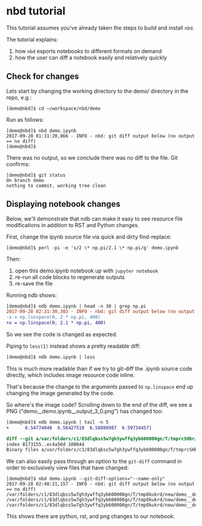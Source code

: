 nbd tutorial
============

This tutorial assumes you've already taken the steps to build and install `nbd`.

The tutorial explains:
1. how `nbd` exports notebooks to different formats on demand
2. how the user can diff a notebook easily and relatively quickly

Check for changes
-----------------

Lets start by changing the working directory to the demo/
directory in the repo, e.g.:
```
[demo@nbd]$ cd ~/workspace/nbd/demo
```

Run as follows:
```
[demo@nbd]$ nbd demo.ipynb
2017-09-28 01:31:20,866 - INFO - nbd: git diff output below (no output == no diff)
[demo@nbd]$
```

There was no output, so we conclude there was no diff to the file. Git confirms:
```
[demo@nbd]$ git status
On branch demo
nothing to commit, working tree clean
```

Displaying notebook changes
---------------------------

Below, we'll demonstrate that ndb can make it easy to see
resource file modifications in addition to RST and Python changes.

First, change the ipynb source file via quick and dirty find-replace:
```
[demo@nbd]$ perl -pi -e 's/2 \* np.pi/2.1 \* np.pi/g' demo.ipynb
```

Then:
1. open this demo.ipynb notebook up with `jupyter notebook`
2. re-run all code blocks to regenerate outputs
3. re-save the file

Running ndb shows:
```diff
[demo@nbd]$ ndb demo.ipynb | head -n 30 | grep np.pi
2017-09-28 02:31:30,303 - INFO - nbd: git diff output below (no output == no diff)
-x = np.linspace(0, 2 * np.pi, 400)
+x = np.linspace(0, 2.1 * np.pi, 400)
```
So we see the code is changed as expected.

Piping to `less(1)` instead shows a pretty readable diff:
```diff
[demo@nbd]$ ndb demo.ipynb | less
```
This is much more readable than if we try to git-diff the .ipynb
source code directly, which includes image resource code inline.


That's because the change to the arguments passed to `np.linspace`
end up changing the image generated by the code.

So where's the image code? Scrolling down to the end of the diff,
we see a PNG ("demo__demo.ipynb__output_3_0.png") has changed too:
```diff
[demo@nbd]$ ndb demo.ipynb | tail -n 5
+      6.54774048  6.56427518  6.58080987  6.59734457]

diff --git a/var/folders/c1/83dlqbss5w7gh3ywffq3yb600000gn/T/tmprcSHbr/old/demo__demo.ipynb__output_3_0.png b/var/folders/c1/83dlqbss5w7gh3ywffq3yb600000gn/T/tmprcSHbr/new/demo__demo.ipynb__output_3_0.png
index 8173155..ec4a56d 100644
Binary files a/var/folders/c1/83dlqbss5w7gh3ywffq3yb600000gn/T/tmprcSHbr/old/demo__demo.ipynb__output_3_0.png and b/var/folders/c1/83dlqbss5w7gh3ywffq3yb600000gn/T/tmprcSHbr/new/demo__demo.ipynb__output_3_0.png differ
```

We can also easily pass through an option to the `git-diff` command
in order to exclusively view files that have changed:
```
[demo@nbd]$ nbd demo.ipynb --git-diff-options="--name-only"
2017-09-28 02:40:21,157 - INFO - nbd: git diff output below (no output == no diff)
/var/folders/c1/83dlqbss5w7gh3ywffq3yb600000gn/T/tmpOkukrd/new/demo__demo.ipynb.py
/var/folders/c1/83dlqbss5w7gh3ywffq3yb600000gn/T/tmpOkukrd/new/demo__demo.ipynb.rst
/var/folders/c1/83dlqbss5w7gh3ywffq3yb600000gn/T/tmpOkukrd/new/demo__demo.ipynb__output_3_0.png
```

This shows there are python, rst, and png changes to our notebook.
